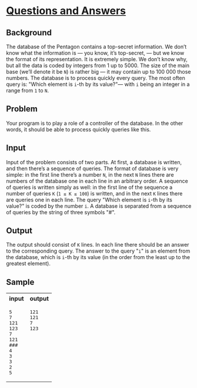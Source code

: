 # [Questions and Answers](https://acm.timus.ru/problem.aspx?space=1&num=1026)


## Background

The database of the Pentagon contains a top-secret information. We don’t know what the information is — you know, it’s top-secret, — but we know the format of its representation. It is extremely simple. We don’t know why, but all the data is coded by integers from 1 up to 5000. The size of the main base (we’ll denote it be `N`) is rather big — it may contain up to 100 000 those numbers. The database is to process quickly every query. The most often query is: "Which element is `i`-th by its value?"— with `i` being an integer in a range from `1` to `N`.

## Problem

Your program is to play a role of a controller of the database. In the other words, it should be able to process quickly queries like this.

## Input

Input of the problem consists of two parts. At first, a database is written, and then there’s a sequence of queries. The format of database is very simple: in the first line there’s a number `N`, in the next `N` lines there are numbers of the database one in each line in an arbitrary order. A sequence of queries is written simply as well: in the first line of the sequence a number of queries `K` (`1 ≤ K ≤ 100`) is written, and in the next `K` lines there are queries one in each line. The query "Which element is `i`-th by its value?" is coded by the number `i`. A database is separated from a sequence of queries by the string of three symbols "#".

## Output

The output should consist of `K` lines. In each line there should be an answer to the corresponding query. The answer to the query "`i`" is an element from the database, which is `i`-th by its value (in the order from the least up to the greatest element).

## Sample

<table>
<tr>
<th>input</th>
<th>output</th>
</tr>
<tr>
<td style="vertical-align: top">
<pre>
5
7
121
123
7
121
###
4
3
3
2
5
</pre>
</td>
<td style="vertical-align: top">
<pre>
121
121
7
123
</pre>
</td>
</tr>
</table>
